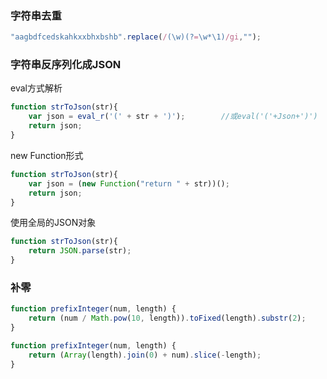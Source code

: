 ### 字符串去重
```javascript
"aagbdfcedskahkxxbhxbshb".replace(/(\w)(?=\w*\1)/gi,"");
```


### 字符串反序列化成JSON
eval方式解析
```javascript
function strToJson(str){
	var json = eval_r('(' + str + ')');        //或eval('('+Json+')')
	return json;
}
```
new Function形式
```javascript
function strToJson(str){
	var json = (new Function("return " + str))();
	return json;
}
```
使用全局的JSON对象
```javascript
function strToJson(str){
	return JSON.parse(str);
}
```

### 补零
```javascript
function prefixInteger(num, length) {
    return (num / Math.pow(10, length)).toFixed(length).substr(2);
}
```
```javascript
function prefixInteger(num, length) {
    return (Array(length).join(0) + num).slice(-length);
}
```